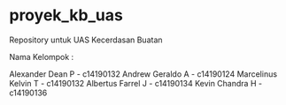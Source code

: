 # proyek_kb_uas
Repository untuk UAS Kecerdasan Buatan

Nama Kelompok : 

Alexander Dean P    - c14190132
Andrew Geraldo A    - c14190124
Marcelinus Kelvin T - c14190132
Albertus Farrel J   - c14190134
Kevin Chandra H     - c14190136
